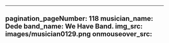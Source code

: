 ------
pagination_pageNumber: 118
musician_name: Dede
band_name: We Have Band.
img_src: images/musician0129.png
onmouseover_src: 
------